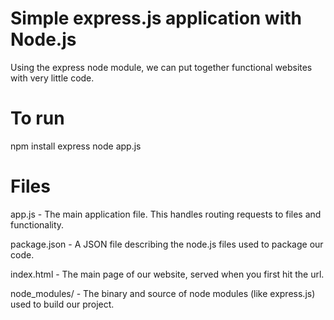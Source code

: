 Simple express.js application with Node.js  
==========================================  
Using the express node module, we can put together functional websites with very little code.  
  

To run  
======  
npm install express
node app.js  
  
  
Files  
=====  
app.js - The main application file. This handles routing requests to files and functionality.  
  
package.json - A JSON file describing the node.js files used to package our code.
  
index.html - The main page of our website, served when you first hit the url.  

node_modules/ - The binary and source of node modules (like express.js) used to build our project.  
  